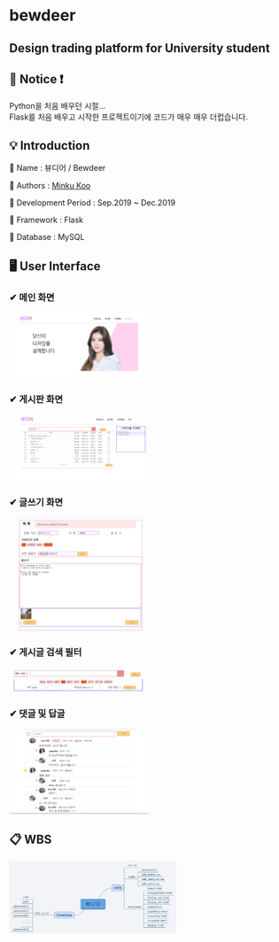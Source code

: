 # bewdeer
## Design trading platform for University student

## 📢 Notice ❗
Python을 처음 배우던 시절...     
Flask를 처음 배우고 시작한 프로젝트이기에 코드가 매우 매우 더럽습니다.    


## 💡 Introduction

📌 Name : 뷰디어 / Bewdeer

📌 Authors : [Minku Koo](https://github.com/Minku-Koo)      

📌 Development Period : Sep.2019 ~ Dec.2019     

📌 Framework : Flask     

📌 Database : MySQL     


## 🖥 User Interface

### ✔ 메인 화면
<img src="./static/UserInterface/index.PNG" width="50%" title="index" ></img>

### ✔ 게시판 화면
<img src="./static/UserInterface/board.PNG" width="50%" title="board" ></img>

### ✔ 글쓰기 화면
<img src="./static/UserInterface/writing.PNG" width="50%" title="writing" ></img>

### ✔ 게시글 검색 필터
<img src="./static/UserInterface/filter.PNG" width="50%" title="filter" ></img>

### ✔ 댓글 및 답글
<img src="./static/UserInterface/comments.PNG" width="50%" title="index" ></img>

## 📋 WBS
<img src="./static/UserInterface/WBS.jpg" width="60%" title="WBS" ></img>



